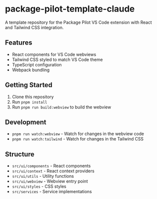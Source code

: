 # package-pilot-template-claude

A template repository for the Package Pilot VS Code extension with React and Tailwind CSS integration.

## Features

- React components for VS Code webviews
- Tailwind CSS styled to match VS Code theme
- TypeScript configuration
- Webpack bundling

## Getting Started

1. Clone this repository
2. Run `pnpm install`
3. Run `pnpm run build:webview` to build the webview

## Development

- `pnpm run watch:webview` - Watch for changes in the webview code
- `pnpm run watch:tailwind` - Watch for changes in the Tailwind CSS

## Structure

- `src/ui/components` - React components
- `src/ui/context` - React context providers
- `src/ui/utils` - Utility functions
- `src/ui/webview` - Webview entry point
- `src/ui/styles` - CSS styles
- `src/services` - Service implementations
